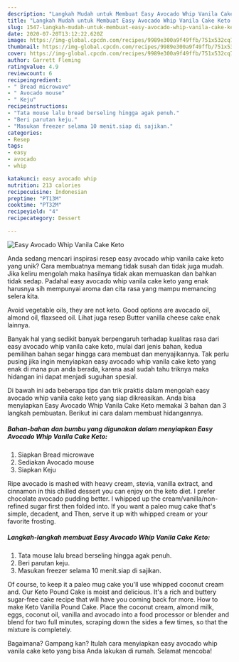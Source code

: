 ```yaml
---
description: "Langkah Mudah untuk Membuat Easy Avocado Whip Vanila Cake Keto Anti Gagal"
title: "Langkah Mudah untuk Membuat Easy Avocado Whip Vanila Cake Keto Anti Gagal"
slug: 1547-langkah-mudah-untuk-membuat-easy-avocado-whip-vanila-cake-keto-anti-gagal
date: 2020-07-20T13:12:22.620Z
image: https://img-global.cpcdn.com/recipes/9989e300a9f49ffb/751x532cq70/easy-avocado-whip-vanila-cake-keto-foto-resep-utama.jpg
thumbnail: https://img-global.cpcdn.com/recipes/9989e300a9f49ffb/751x532cq70/easy-avocado-whip-vanila-cake-keto-foto-resep-utama.jpg
cover: https://img-global.cpcdn.com/recipes/9989e300a9f49ffb/751x532cq70/easy-avocado-whip-vanila-cake-keto-foto-resep-utama.jpg
author: Garrett Fleming
ratingvalue: 4.9
reviewcount: 6
recipeingredient:
- " Bread microwave"
- " Avocado mouse"
- " Keju"
recipeinstructions:
- "Tata mouse lalu bread berseling hingga agak penuh."
- "Beri parutan keju."
- "Masukan freezer selama 10 menit.siap di sajikan."
categories:
- Resep
tags:
- easy
- avocado
- whip

katakunci: easy avocado whip 
nutrition: 213 calories
recipecuisine: Indonesian
preptime: "PT13M"
cooktime: "PT32M"
recipeyield: "4"
recipecategory: Dessert

---
```



![Easy Avocado Whip Vanila Cake Keto](https://img-global.cpcdn.com/recipes/9989e300a9f49ffb/751x532cq70/easy-avocado-whip-vanila-cake-keto-foto-resep-utama.jpg)

Anda sedang mencari inspirasi resep easy avocado whip vanila cake keto yang unik? Cara membuatnya memang tidak susah dan tidak juga mudah. Jika keliru mengolah maka hasilnya tidak akan memuaskan dan bahkan tidak sedap. Padahal easy avocado whip vanila cake keto yang enak harusnya sih mempunyai aroma dan cita rasa yang mampu memancing selera kita.

Avoid vegetable oils, they are not keto. Good options are avocado oil, almond oil, flaxseed oil. Lihat juga resep Butter vanilla cheese cake enak lainnya.

Banyak hal yang sedikit banyak berpengaruh terhadap kualitas rasa dari easy avocado whip vanila cake keto, mulai dari jenis bahan, kedua pemilihan bahan segar hingga cara membuat dan menyajikannya. Tak perlu pusing jika ingin menyiapkan easy avocado whip vanila cake keto yang enak di mana pun anda berada, karena asal sudah tahu triknya maka hidangan ini dapat menjadi suguhan spesial.


Di bawah ini ada beberapa tips dan trik praktis dalam mengolah easy avocado whip vanila cake keto yang siap dikreasikan. Anda bisa menyiapkan Easy Avocado Whip Vanila Cake Keto memakai 3 bahan dan 3 langkah pembuatan. Berikut ini cara dalam membuat hidangannya.

<!--inarticleads1-->

##### Bahan-bahan dan bumbu yang digunakan dalam menyiapkan Easy Avocado Whip Vanila Cake Keto:

1. Siapkan  Bread microwave
1. Sediakan  Avocado mouse
1. Siapkan  Keju


Ripe avocado is mashed with heavy cream, stevia, vanilla extract, and cinnamon in this chilled dessert you can enjoy on the keto diet. I prefer chocolate avocado pudding better. I whipped up the cream/vanilla/non-refined sugar first then folded into. If you want a paleo mug cake that&#39;s simple, decadent, and Then, serve it up with whipped cream or your favorite frosting. 

<!--inarticleads2-->

##### Langkah-langkah membuat Easy Avocado Whip Vanila Cake Keto:

1. Tata mouse lalu bread berseling hingga agak penuh.
1. Beri parutan keju.
1. Masukan freezer selama 10 menit.siap di sajikan.


Of course, to keep it a paleo mug cake you&#39;ll use whipped coconut cream and. Our Keto Pound Cake is moist and delicious. It&#39;s a rich and buttery sugar-free cake recipe that will have you coming back for more. How to make Keto Vanilla Pound Cake. Place the coconut cream, almond milk, eggs, coconut oil, vanilla and avocado into a food processor or blender and blend for two full minutes, scraping down the sides a few times, so that the mixture is completely. 

Bagaimana? Gampang kan? Itulah cara menyiapkan easy avocado whip vanila cake keto yang bisa Anda lakukan di rumah. Selamat mencoba!
